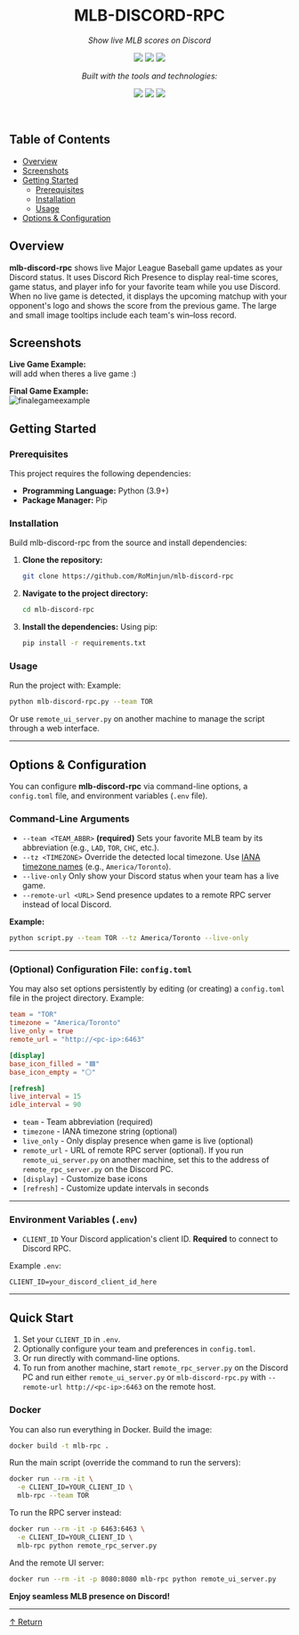 <div align="center">

# MLB-DISCORD-RPC

*Show live MLB scores on Discord*

<p>
  <img src="https://img.shields.io/badge/last%20commit-today-brightgreen" />
  <img src="https://img.shields.io/badge/python-100.0%25-blue" />
  <img src="https://img.shields.io/badge/languages-1-lightgrey" />
</p>

*Built with the tools and technologies:*

<p>
  <img src="https://img.shields.io/badge/Markdown-informational?logo=markdown" />
  <img src="https://img.shields.io/badge/Python-blue?logo=python" />
  <img src="https://img.shields.io/badge/GitHub%20Actions-blue?logo=github-actions" />
</p>

</div>

<br>

## Table of Contents
* [Overview](#overview)
* [Screenshots](#screenshots)
* [Getting Started](#getting-started)
  * [Prerequisites](#prerequisites)
  * [Installation](#installation)
  * [Usage](#usage)
* [Options & Configuration](#options--configuration)

## Overview
**mlb-discord-rpc** shows live Major League Baseball game updates as your Discord status. It uses Discord Rich Presence to display real-time scores, game status, and player info for your favorite team while you use Discord. When no live game is detected, it displays the upcoming matchup with your opponent's logo and shows the score from the previous game. The large and small image tooltips include each team's win–loss record.

## Screenshots

**Live Game Example:**  
will add when theres a live game :)

**Final Game Example:**  
![finalegameexample](https://github.com/user-attachments/assets/7216414d-e437-4e56-93e3-1e39977f5d46)


## Getting Started

### Prerequisites
This project requires the following dependencies:
* **Programming Language:** Python (3.9+)
* **Package Manager:** Pip

### Installation
Build mlb-discord-rpc from the source and install dependencies:
1. **Clone the repository:**
   ```sh
   git clone https://github.com/RoMinjun/mlb-discord-rpc
   ```
2. **Navigate to the project directory:**
   ```sh
   cd mlb-discord-rpc
   ```
3. **Install the dependencies:**
   Using pip:
   ```sh
   pip install -r requirements.txt
   ```

### Usage
Run the project with:
Example:
```sh
python mlb-discord-rpc.py --team TOR
```

Or use `remote_ui_server.py` on another machine to manage the script through a
web interface.

---

## Options & Configuration
You can configure **mlb-discord-rpc** via command-line options, a `config.toml` file, and environment variables (`.env` file).

### Command-Line Arguments
* `--team <TEAM_ABBR>`
  **(required)** Sets your favorite MLB team by its abbreviation (e.g., `LAD`, `TOR`, `CHC`, etc.).
* `--tz <TIMEZONE>`
  Override the detected local timezone. Use [IANA timezone names](https://en.wikipedia.org/wiki/List_of_tz_database_time_zones) (e.g., `America/Toronto`).
* `--live-only`
  Only show your Discord status when your team has a live game.
* `--remote-url <URL>`
  Send presence updates to a remote RPC server instead of local Discord.

**Example:**

```sh
python script.py --team TOR --tz America/Toronto --live-only
```

---

### (Optional) Configuration File: `config.toml`

You may also set options persistently by editing (or creating) a `config.toml` file in the project directory.
Example:
```toml
team = "TOR"
timezone = "America/Toronto"
live_only = true
remote_url = "http://<pc-ip>:6463"

[display]
base_icon_filled = "🟦"
base_icon_empty = "⚪"

[refresh]
live_interval = 15
idle_interval = 90
```

* `team` - Team abbreviation (required)
* `timezone` - IANA timezone string (optional)
* `live_only` - Only display presence when game is live (optional)
* `remote_url` - URL of remote RPC server (optional). If you run
  `remote_ui_server.py` on another machine, set this to the address of
  `remote_rpc_server.py` on the Discord PC.
* `[display]` - Customize base icons
* `[refresh]` - Customize update intervals in seconds

---

### Environment Variables (`.env`)

* `CLIENT_ID`
  Your Discord application's client ID. **Required** to connect to Discord RPC.

Example `.env`:

```
CLIENT_ID=your_discord_client_id_here
```

---

## Quick Start

1. Set your `CLIENT_ID` in `.env`.
2. Optionally configure your team and preferences in `config.toml`.
3. Or run directly with command-line options.
4. To run from another machine, start `remote_rpc_server.py` on the Discord PC
   and run either `remote_ui_server.py` or `mlb-discord-rpc.py` with
   `--remote-url http://<pc-ip>:6463` on the remote host.



### Docker

You can also run everything in Docker. Build the image:

```sh
docker build -t mlb-rpc .
```

Run the main script (override the command to run the servers):

```sh
docker run --rm -it \
  -e CLIENT_ID=YOUR_CLIENT_ID \
  mlb-rpc --team TOR
```

To run the RPC server instead:

```sh
docker run --rm -it -p 6463:6463 \
  -e CLIENT_ID=YOUR_CLIENT_ID \
  mlb-rpc python remote_rpc_server.py
```

And the remote UI server:

```sh
docker run --rm -it -p 8080:8080 mlb-rpc python remote_ui_server.py
```

**Enjoy seamless MLB presence on Discord!**

---

[↑ Return](#table-of-contents)
